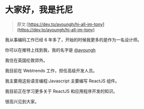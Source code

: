 # 大家好，我是托尼

> 原文:[https://dev.to/ayoungh/hi-all-im-tony](https://dev.to/ayoungh/hi-all-im-tony)

我从事编码工作已经 6 年多了，开始的时候我更多的是作为一名设计师。

你可以在推特上找到我，我的名字是 [@ayoungh](https://twitter.com/ayoungh)

我住在英国伦敦郊外。

我目前在 Webtrends 工作，担任高级开发人员。

我主要用这些语言编程:Javascript 主要编写 ReactJS 组件。

我目前正在学习更多关于 ReactJS 和应用程序开发的知识。

很高兴见到大家。